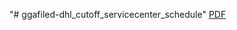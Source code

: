 "# ggafiled-dhl_cutoff_servicecenter_schedule" 
[PDF](https://github.com/ggafiled/ggafiled-dhl_cutoff_servicecenter_schedule/blob/master/User%20Manual.pdf)
